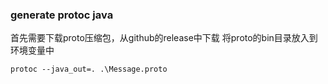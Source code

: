 ### generate protoc java 
首先需要下载proto压缩包，从github的release中下载
将proto的bin目录放入到环境变量中
```shell
protoc --java_out=. .\Message.proto
```
